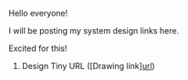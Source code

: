 Hello everyone!

I will be posting my system design links here.

Excited for this!

1. Design Tiny URL
   ([Drawing link][url](https://excalidraw.com/#json=OMvLQanS38KX6KEMUKYJn,yMFfwshtiZn-TuXdWwKEdA))

